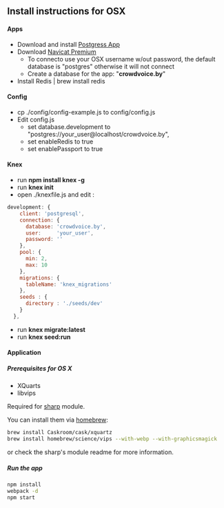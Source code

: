 ## Install instructions for OSX

#### Apps
- Download and install [Postgress App](http://postgresapp.com)
- Download [Navicat Premium](https://www.dropbox.com/s/xqzrhopznmbviwj/Navicat%20Premium%2011.1.5%20v2.dmg?dl=0)
	- To connecto use your OSX username w/out password, the default database is "postgres" otherwise it will not connect
	- Create a database for the app: "__crowdvoice.by__"
- Install Redis | brew install redis

#### Config

- cp ./config/config-example.js to config/config.js
- Edit config.js
	- set database.development to "postgres://your_user@localhost/crowdvoice.by",
	- set enableRedis to true
	- set enablePassport to true

#### Knex

- run **npm install knex -g**
- run **knex init**
- open ./knexfile.js and edit :

```javascript
development: {
    client: 'postgresql',
    connection: {
      database: 'crowdvoice.by',
      user:     'your_user',
      password: ''
    },
    pool: {
      min: 2,
      max: 10
    },
    migrations: {
      tableName: 'knex_migrations'
    },
    seeds : {
      directory : './seeds/dev'
    }
  },
```

- run **knex migrate:latest**
- run **knex seed:run**

#### Application

##### Prerequisites for OS X

- XQuarts
- libvips

Required for [sharp](https://www.npmjs.com/package/sharp) module.

You can install them via [homebrew](http://brew.sh/):

```sh
brew install Caskroom/cask/xquartz
brew install homebrew/science/vips --with-webp --with-graphicsmagick
```

or check the sharp's module readme for more information.

##### Run the app

```sh
npm install
webpack -d
npm start
```
